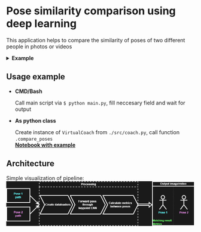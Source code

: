 # Pose similarity comparison using deep learning
This application helps to compare the similarity of poses of two different people in photos or videos

<details>
  <summary><b>Example</b></summary>
  
  * Image  
    ![](examples/images/img_comparison.png)
  
  * Video  
    ![](examples/images/video_gif_comparison.gif)
  
</details>

## Usage example
* **CMD/Bash**

  Call main script via `$ python main.py`, fill neccesary field and wait for output
* **As python class**

  Create instance of `VirtualCoach` from `./src/coach.py`, call function `.compare_poses`  
  [<b>Notebook with example</b>](./examples/usage_example.ipynb)

## Architecture
Simple visualization of pipeline:  
![](examples/images/arch.png)